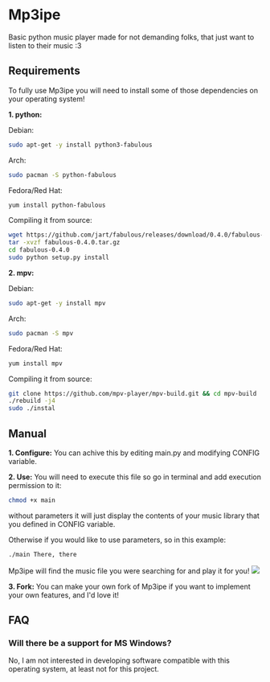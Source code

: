 # Mp3ipe

Basic python music player made for not demanding folks, that just want to listen to their music :3

## Requirements

To fully use Mp3ipe you will need to install some of those dependencies on your operating system!

**1. python:**

Debian:
```bash
sudo apt-get -y install python3-fabulous
```

Arch:
```bash
sudo pacman -S python-fabulous
```

Fedora/Red Hat:
```bash
yum install python-fabulous
```

Compiling it from source:
```bash
wget https://github.com/jart/fabulous/releases/download/0.4.0/fabulous-0.4.0.tar.gz
tar -xvzf fabulous-0.4.0.tar.gz
cd fabulous-0.4.0
sudo python setup.py install
```

**2. mpv:**

Debian:
```bash
sudo apt-get -y install mpv
```

Arch:
```bash
sudo pacman -S mpv
```

Fedora/Red Hat:
```bash
yum install mpv
```

Compiling it from source:
```bash
git clone https://github.com/mpv-player/mpv-build.git && cd mpv-build
./rebuild -j4
sudo ./instal
```

## Manual

**1. Configure:** You can achive this by editing main.py and modifying CONFIG variable.

**2. Use:** You will need to execute this file so go in terminal and add execution permission to it:
```bash
chmod +x main
```
without parameters it will just display the contents of your music library that you defined in CONFIG variable. 

Otherwise if you would like to use parameters, so in this example:
```bash
./main There, there
```
Mp3ipe will find the music file you were searching for and play it for you!
![](https://i.ibb.co/tbC7RBD/image.png)

**3. Fork:** You can make your own fork of Mp3ipe if you want to implement your own features, and I'd love it!

## FAQ

### Will there be a support for MS Windows?
No, I am not interested in developing software compatible with this operating system, at least not for this project.

